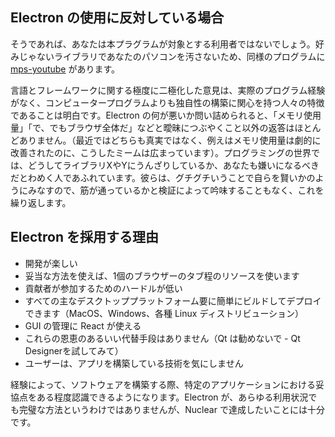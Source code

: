 ## Electron の使用に反対している場合

そうであれば、あなたは本プラグラムが対象とする利用者ではないでしょう。好みじゃないライブラリであなたのパソコンを汚さないため、同様のプログラムに [mps-youtube](https://github.com/mps-youtube/mps-youtube) があります。

言語とフレームワークに関する極度に二極化した意見は、実際のプログラム経験がなく、コンピュータープログラムよりも独自性の構築に関心を持つ人々の特徴であることは明白です。Electron の何が悪いか問い詰められると、「メモリ使用量」「で、でもブラウザ全体だ」などと曖昧につぶやくこと以外の返答はほとんどありません。（最近ではどちらも真実ではなく、例えはメモリ使用量は劇的に改善されたのに、こうしたミームは広まっています）。プログラミングの世界では、どうしてライブラリXやYにうんざりしているか、あなたも嫌いになるべきだとわめく人であふれています。彼らは、グチグチいうことで自らを賢いかのようにみなすので、筋が通っているかと検証によって吟味することもなく、これを繰り返します。

## Electron を採用する理由

* 開発が楽しい
* 妥当な方法を使えば、1個のブラウザーのタブ程のリソースを使います
* 貢献者が参加するためのハードルが低い
* すべての主なデスクトッププラットフォーム要に簡単にビルドしてデプロイできます（MacOS、Windows、各種 Linux ディストリビューション）
* GUI の管理に React が使える
* これらの恩恵のあるいい代替手段はありません（Qt は勧めないで - Qt Designerを試してみて）
* ユーザーは、アプリを構築している技術を気にしません

経験によって、ソフトウェアを構築する際、特定のアプリケーションにおける妥協点をある程度認識できるようになります。Electron が、あらゆる利用状況でも完璧な方法というわけではありませんが、Nuclear で達成したいことには十分です。